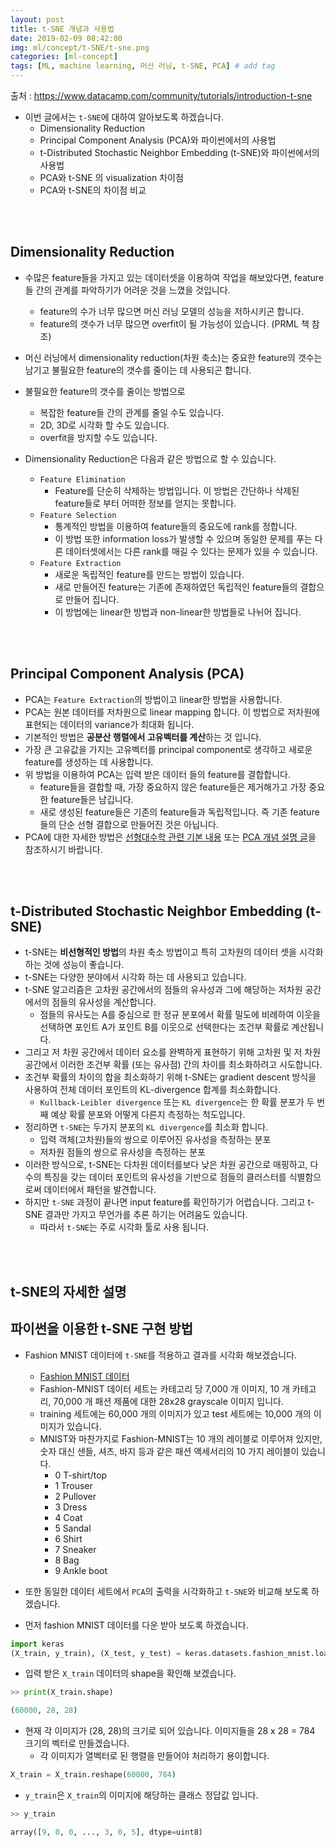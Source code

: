 ```yaml
---
layout: post
title: t-SNE 개념과 사용법  
date: 2019-02-09 08:42:00
img: ml/concept/t-SNE/t-sne.png
categories: [ml-concept] 
tags: [ML, machine learning, 머신 러닝, t-SNE, PCA] # add tag
---
```


출처 : https://www.datacamp.com/community/tutorials/introduction-t-sne

+ 이번 글에서는 `t-SNE`에 대하여 알아보도록 하겠습니다.
    + Dimensionality Reduction
    + Principal Component Analysis (PCA)와 파이썬에서의 사용법
    + t-Distributed Stochastic Neighbor Embedding (t-SNE)와 파이썬에서의 사용법
    + PCA와 t-SNE 의 visualization 차이점
    + PCA와 t-SNE의 차이점 비교

<br><br>

## Dimensionality Reduction

+ 수많은 feature들을 가지고 있는 데이터셋을 이용하여 작업을 해보았다면, feature들 간의 관계를 파악하기가 어려운 것을 느꼈을 것입니다.
    + feature의 수가 너무 많으면 머신 러닝 모델의 성능을 저하시키곤 합니다.
    + feature의 갯수가 너무 많으면 overfit이 될 가능성이 있습니다. (PRML 책 참조)
+ 머신 러닝에서 dimensionality reduction(차원 축소)는 중요한 feature의 갯수는 남기고 불필요한 feature의 갯수를 줄이는 데 사용되곤 합니다.
+ 불필요한 feature의 갯수를 줄이는 방법으로 
    + 복잡한 feature들 간의 관계를 줄일 수도 있습니다.
    + 2D, 3D로 시각화 할 수도 있습니다.
    + overfit을 방지할 수도 있습니다.

+ Dimensionality Reduction은 다음과 같은 방법으로 할 수 있습니다.
    + `Feature Elimination`
        + Feature를 단순히 삭제하는 방법입니다. 이 방법은 간단하나 삭제된 feature들로 부터 어떠한 정보를 얻지는 못합니다.
    + `Feature Selection`
        + 통계적인 방법을 이용하여 feature들의 중요도에 rank를 정합니다.
        + 이 방법 또한 information loss가 발생할 수 있으며 동일한 문제를 푸는 다른 데이터셋에서는 다른 rank를 매길 수 있다는 문제가 있을 수 있습니다.
    + `Feature Extraction`
        + 새로운 독립적인 feature를 만드는 방법이 있습니다.
        + 새로 만들어진 feature는 기존에 존재하였던 독립적인 feature들의 결합으로 만들어 집니다.
        + 이 방법에는 linear한 방법과 non-linear한 방법들로 나뉘어 집니다.

<br><br>
    
## Principal Component Analysis (PCA)

+ PCA는 `Feature Extraction`의 방법이고 linear한 방법을 사용합니다.
+ PCA는 원본 데이터를 저차원으로 linear mapping 합니다. 이 방법으로 저차원에 표현되는 데이터의 variance가 최대화 됩니다.
+ 기본적인 방법은 **공분산 행렬에서 고유벡터를 계산**하는 것 입니다.
+ 가장 큰 고유값을 가지는 고유벡터를 principal component로 생각하고 새로운 feature를 생성하는 데 사용합니다.
+ 위 방법을 이용하여 PCA는 입력 받은 데이터 들의 feature를 결합합니다.
    + feature들을 결합할 때, 가장 중요하지 않은 feature들은 제거해가고 가장 중요한 feature들은 남깁니다.
    + 새로 생성된 feature들은 기존의 feature들과 독립적입니다. 즉 기존 feature들의 단순 선형 결합으로 만들어진 것은 아닙니다.  
+ PCA에 대한 자세한 방법은 [선형대수학 관련 기본 내용](https://gaussian37.github.io/math-la-linear-algebra-basic/) 또는 [PCA 개념 설명 글](https://gaussian37.github.io/machine-learning-concept-pca/)을 참조하시기 바랍니다.

<br><br>

## t-Distributed Stochastic Neighbor Embedding (t-SNE)

+ t-SNE는 **비선형적인 방법**의 차원 축소 방법이고 특히 고차원의 데이터 셋을 시각화하는 것에 성능이 좋습니다.
+ t-SNE는 다양한 분야에서 시각화 하는 데 사용되고 있습니다.
+ t-SNE 알고리즘은 고차원 공간에서의 점들의 유사성과 그에 해당하는 저차원 공간에서의 점들의 유사성을 계산합니다.
    + 점들의 유사도는 A를 중심으로 한 정규 분포에서 확률 밀도에 비례하여 이웃을 선택하면 포인트 A가 포인트 B를 이웃으로 선택한다는 조건부 확률로 계산됩니다.
+ 그리고 저 차원 공간에서 데이터 요소를 완벽하게 표현하기 위해 고차원 및 저 차원 공간에서 이러한 조건부 확률 (또는 유사점) 간의 차이를 최소화하려고 시도합니다.
+ 조건부 확률의 차이의 합을 최소화하기 위해 t-SNE는 gradient descent 방식을 사용하여 전체 데이터 포인트의 KL-divergence 합계를 최소화합니다.
    + `Kullback-Leibler divergence` 또는 `KL divergence`는 한 확률 분포가 두 번째 예상 확률 분포와 어떻게 다른지 측정하는 척도입니다.
+ 정리하면 `t-SNE`는 두가지 분포의 `KL divergence`를 최소화 합니다.
    + 입력 객체(고차원)들의 쌍으로 이루어진 유사성을 측정하는 분포
    + 저차원 점들의 쌍으로 유사성을 측정하는 분포  
+ 이러한 방식으로, t-SNE는 다차원 데이터를보다 낮은 차원 공간으로 매핑하고, 다수의 특징을 갖는 데이터 포인트의 유사성을 기반으로 점들의 클러스터를 식별함으로써 데이터에서 패턴을 발견합니다.
+ 하지만 `t-SNE` 과정이 끝나면 input feature를 확인하기가 어렵습니다. 그리고 t-SNE 결과만 가지고 무언가를 추론 하기는 어려움도 있습니다.
    + 따라서 `t-SNE`는 주로 시각화 툴로 사용 됩니다.

<br><br>

## t-SNE의 자세한 설명


## 파이썬을 이용한 t-SNE 구현 방법

+ Fashion MNIST 데이터에 `t-SNE`를 적용하고 결과를 시각화 해보겠습니다.
    + [Fashion MNIST 데이터](https://github.com/zalandoresearch/fashion-mnist)
    + Fashion-MNIST 데이터 세트는 카테고리 당 7,000 개 이미지, 10 개 카테고리, 70,000 개 패션 제품에 대한 28x28 grayscale 이미지 입니다.
    + training 세트에는 60,000 개의 이미지가 있고 test 세트에는 10,000 개의 이미지가 있습니다. 
    + MNIST와 마찬가지로 Fashion-MNIST는 10 개의 레이블로 이루어져 있지만, 숫자 대신 샌들, 셔츠, 바지 등과 같은 패션 액세서리의 10 가지 레이블이 있습니다.
        + 0 T-shirt/top
        + 1 Trouser
        + 2 Pullover
        + 3 Dress
        + 4 Coat
        + 5 Sandal
        + 6 Shirt
        + 7 Sneaker
        + 8 Bag
        + 9 Ankle boot
    
+ 또한 동일한 데이터 세트에서 `PCA`의 출력을 시각화하고 `t-SNE`와 비교해 보도록 하겠습니다.
+ 먼저 fashion MNIST 데이터를 다운 받아 보도록 하겠습니다.

```python
import keras
(X_train, y_train), (X_test, y_test) = keras.datasets.fashion_mnist.load_data()
```

+ 입력 받은 `X_train` 데이터의 shape을 확인해 보겠습니다.

```python
>> print(X_train.shape)

(60000, 28, 28)
```

+ 현재 각 이미지가 (28, 28)의 크기로 되어 있습니다. 이미지들을 28 x 28 = 784 크기의 벡터로 만들겠습니다.
    + 각 이미지가 열벡터로 된 행렬을 만들어야 처리하기 용이합니다.
    
```python
X_train = X_train.reshape(60000, 784)
```

+ `y_train`은 `X_train`의 이미지에 해당하는 클래스 정답값 입니다.

```python
>> y_train

array([9, 0, 0, ..., 3, 0, 5], dtype=uint8)
```



 
    
    


  


